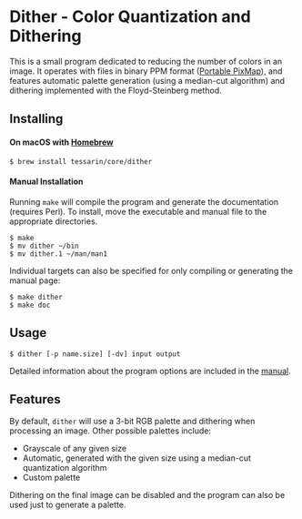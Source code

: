 # Dither - Color Quantization and Dithering

This is a small program dedicated to reducing the number of colors in an
image. It operates with files in binary PPM format ([Portable PixMap][ppm]),
and features automatic palette generation (using a median-cut algorithm) and
dithering implemented with the Floyd-Steinberg method.

## Installing

#### On macOS with [Homebrew][brew]

    $ brew install tessarin/core/dither

#### Manual Installation

Running `make` will compile the program and generate the documentation
(requires Perl). To install, move the executable and manual file to the
appropriate directories.

    $ make
    $ mv dither ~/bin
    $ mv dither.1 ~/man/man1

Individual targets can also be specified for only compiling or generating the
manual page:

    $ make dither
    $ make doc

## Usage

    $ dither [-p name.size] [-dv] input output

Detailed information about the program options are included in the
[manual][man].

## Features

By default, `dither` will use a 3-bit RGB palette and dithering when
processing an image. Other possible palettes include:

 - Grayscale of any given size
 - Automatic, generated with the given size using a median-cut quantization
   algorithm
 - Custom palette

Dithering on the final image can be disabled and the program can also be used
just to generate a palette.

 [ppm]: https://en.wikipedia.org/wiki/Netpbm_format
 [brew]: https://brew.sh
 [man]: dither.pod
